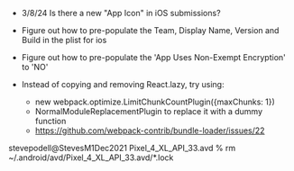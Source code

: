 * 3/8/24 Is there a new "App Icon" in iOS submissions?
* Figure out how to pre-populate the Team, Display Name, Version and Build in the plist for ios
* Figure out how to pre-populate the 'App Uses Non-Exempt Encryption' to 'NO'

* Instead of copying and removing React.lazy, try using:
  * new webpack.optimize.LimitChunkCountPlugin({maxChunks: 1})
  * NormalModuleReplacementPlugin to replace it with a dummy function
  * https://github.com/webpack-contrib/bundle-loader/issues/22


stevepodell@StevesM1Dec2021 Pixel_4_XL_API_33.avd % rm ~/.android/avd/Pixel_4_XL_API_33.avd/*.lock
